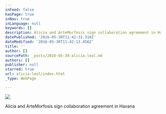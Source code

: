 ```yaml
---
inFeed: false
hasPage: true
inNav: true
inLanguage: null
keywords: []
description: Alicia and ArteMorfosis sign collaboration agreement in Havana
datePublished: '2016-05-30T11:42:32.318Z'
dateModified: '2016-05-30T11:42:13.456Z'
title: ''
author: []
sourcePath: _posts/2016-05-30-alicia-leal.md
authors: []
publisher: null
starred: true
url: alicia-leal/index.html
_type: WebPage

---
```

![](https://the-grid-user-content.s3-us-west-2.amazonaws.com/0d388091-1c8a-4cc8-a8df-8527e7c26a59.jpg)

Alicia and ArteMorfosis sign collaboration agreement in Havana